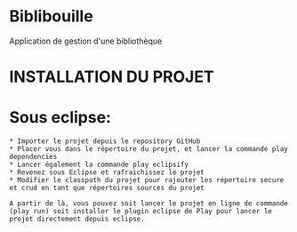 Biblibouille
============

Application de gestion d'une bibliothèque


INSTALLATION DU PROJET
======================

Sous eclipse:
=============
	* Importer le projet depuis le repository GitHub
	* Placer vous dans le répertoire du projet, et lancer la commande play dependencies
	* Lancer également la commande play eclipsify
	* Revenez sous Eclipse et rafraichissez le projet
	* Modifier le classpath du projet pour rajouter les répertoire secure et crud en tant que répertoires sources du projet
	
	A partir de là, vous pouvez soit lancer le projet en ligne de commande (play run) soit installer le plugin eclipse de Play pour lancer le projet directement depuis eclipse.
	 